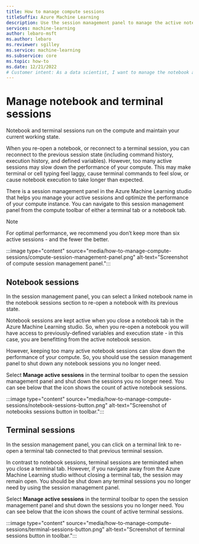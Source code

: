 ```yaml
---
title: How to manage compute sessions
titleSuffix: Azure Machine Learning
description: Use the session management panel to manage the active notebook and terminal sessions running on a compute instance.
services: machine-learning
author: lebaro-msft
ms.author: lebaro
ms.reviewer: sgilley
ms.service: machine-learning
ms.subservice: core
ms.topic: how-to
ms.date: 12/21/2022
# Customer intent: As a data scientist, I want to manage the notebook and terminal sessions on my compute instance for optimal performance.
---
```


# Manage notebook and terminal sessions

Notebook and terminal sessions run on the compute and maintain your current working state.

When you re-open a notebook, or reconnect to a terminal session, you can reconnect to the previous session state (including command history, execution history, and defined variables). However, too many active sessions may slow down the performance of your compute. This may make terminal or cell typing feel laggy, cause terminal commands to feel slow, or cause notebook execution to take longer than expected.

There is a session management panel in the Azure Machine Learning studio that helps you manage your active sessions and optimize the performance of your compute instance. You can navigate to this session management panel from the compute toolbar of either a terminal tab or a notebook tab.

> [!NOTE]
> For optimal performance, we recommend you don’t keep more than six active sessions - and the fewer the better.

:::image type="content" source="media/how-to-manage-compute-sessions/compute-session-management-panel.png" alt-text="Screenshot of compute session management panel.":::

## Notebook sessions

In the session management panel, you can select a linked notebook name in the notebook sessions section to re-open a notebook with its previous state.

Notebook sessions are kept active when you close a notebook tab in the Azure Machine Learning studio. So, when you re-open a notebook you will have access to previously-defined variables and execution state - in this case, you are benefitting from the active notebook session.

However, keeping too many active notebook sessions can slow down the performance of your compute. So, you should use the session management panel to shut down any notebook sessions you no longer need.

Select **Manage active sessions** in the terminal toolbar to open the session management panel and shut down the sessions you no longer need. You can see below that the icon shows the count of active notebook sessions.

:::image type="content" source="media/how-to-manage-compute-sessions/notebook-sessions-button.png" alt-text="Screenshot of notebooks sessions button in toolbar.":::

## Terminal sessions

In the session management panel, you can click on a terminal link to re-open a terminal tab connected to that previous terminal session.

In contrast to notebook sessions, terminal sessions are terminated when you close a terminal tab. However, if you navigate away from the Azure Machine Learning studio without closing a terminal tab, the session may remain open. You should be shut down any terminal sessions you no longer need by using the session management panel.

Select **Manage active sessions** in the terminal toolbar to open the session management panel and shut down the sessions you no longer need. You can see below that the icon shows the count of active terminal sessions.

:::image type="content" source="media/how-to-manage-compute-sessions/terminal-sessions-button.png" alt-text="Screenshot of terminal sessions button in toolbar.":::
